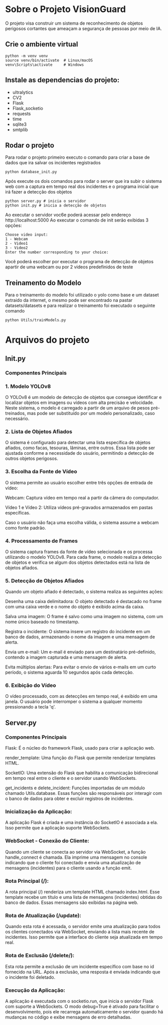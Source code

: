 # Sobre o Projeto VisionGuard

O projeto visa construir um sistema de reconhecimento de objetos perigosos cortantes que ameaçam a segurança de pessoas por meio de IA.

## Crie o ambiente virtual

```
python -m venv venv
source venv/bin/activate  # Linux/macOS
venv\Scripts\activate     # Windows
```

## Instale as dependencias do projeto:

- ultralytics
- CV2
- Flask
- Flask_socketio
- requests
- time
- sqlite3
- smtplib

## Rodar o projeto

Para rodar o projeto primeiro executo o comando para criar a base de dados que ira salvar os incidentes registrados

```
python database_init.py
```

Após execute os dois comandos para rodar o server que ira subir o sistema web com a captura em tempo real dos incidentes e o programa inicial que irá fazer a detecção dos objetos

```
python server.py # inicia o servidor
python init.py # inicia a detecção de objetos
```

Ao executar o servidor voc6e poderá acessar pelo endereço http://localhost:5000
Ao executar o comando de init serão exibidas 3 opções:
```
Choose video input:
1 - Webcam
2 - Video1
3 - Video2
Enter the number corresponding to your choice:
```

Você poderá escolher por executar o programa de detecção de objetos apartir de uma webcam ou por 2 videos predefinidos de teste

## Treinamento do Modelo

Para o treinamento do modelo foi utilizado o yolo como base e um dataset extraido da internet, o mesmo pode ser encontrado na pastar datasets/datasets e para realizar o treinamento foi executado o seguinte comando
```
python Utils/trainModels.py
```

# Arquivos do projeto

## Init.py

### Componentes Principais

### 1. Modelo YOLOv8
O YOLOv8 é um modelo de detecção de objetos que consegue identificar e localizar objetos em imagens ou vídeos com alta precisão e velocidade. Neste sistema, o modelo é carregado a partir de um arquivo de pesos pré-treinados, mas pode ser substituído por um modelo personalizado, caso necessário.

### 2. Lista de Objetos Afiados
O sistema é configurado para detectar uma lista específica de objetos afiados, como facas, tesouras, lâminas, entre outros. Essa lista pode ser ajustada conforme a necessidade do usuário, permitindo a detecção de outros objetos perigosos.

### 3. Escolha da Fonte de Vídeo
O sistema permite ao usuário escolher entre três opções de entrada de vídeo:

Webcam: Captura vídeo em tempo real a partir da câmera do computador.

Vídeo 1 e Vídeo 2: Utiliza vídeos pré-gravados armazenados em pastas específicas.

Caso o usuário não faça uma escolha válida, o sistema assume a webcam como fonte padrão.

### 4. Processamento de Frames
O sistema captura frames da fonte de vídeo selecionada e os processa utilizando o modelo YOLOv8. Para cada frame, o modelo realiza a detecção de objetos e verifica se algum dos objetos detectados está na lista de objetos afiados.

### 5. Detecção de Objetos Afiados
Quando um objeto afiado é detectado, o sistema realiza as seguintes ações:

Desenha uma caixa delimitadora: O objeto detectado é destacado no frame com uma caixa verde e o nome do objeto é exibido acima da caixa.

Salva uma imagem: O frame é salvo como uma imagem no sistema, com um nome único baseado no timestamp.

Registra o incidente: O sistema insere um registro do incidente em um banco de dados, armazenando o nome da imagem e uma mensagem de alerta.

Envia um e-mail: Um e-mail é enviado para um destinatário pré-definido, contendo a imagem capturada e uma mensagem de alerta.

Evita múltiplos alertas: Para evitar o envio de vários e-mails em um curto período, o sistema aguarda 10 segundos após cada detecção.

### 6. Exibição do Vídeo
O vídeo processado, com as detecções em tempo real, é exibido em uma janela. O usuário pode interromper o sistema a qualquer momento pressionando a tecla 'q'.

## Server.py

### Componentes Principais

Flask: É o núcleo do framework Flask, usado para criar a aplicação web.

render_template: Uma função do Flask que permite renderizar templates HTML.

SocketIO: Uma extensão do Flask que habilita a comunicação bidirecional em tempo real entre o cliente e o servidor usando WebSockets.

get_incidents e delete_incident: Funções importadas de um módulo chamado Utils.database. Essas funções são responsáveis por interagir com o banco de dados para obter e excluir registros de incidentes.

### Inicialização da Aplicação:

A aplicação Flask é criada e uma instância do SocketIO é associada a ela. Isso permite que a aplicação suporte WebSockets.

### WebSocket - Conexão do Cliente:

Quando um cliente se conecta ao servidor via WebSocket, a função handle_connect é chamada. Ela imprime uma mensagem no console indicando que o cliente foi conectado e envia uma atualização de mensagens (incidentes) para o cliente usando a função emit.

### Rota Principal (/):

A rota principal (/) renderiza um template HTML chamado index.html. Esse template recebe um título e uma lista de mensagens (incidentes) obtidas do banco de dados. Essas mensagens são exibidas na página web.

### Rota de Atualização (/update):

Quando esta rota é acessada, o servidor emite uma atualização para todos os clientes conectados via WebSocket, enviando a lista mais recente de incidentes. Isso permite que a interface do cliente seja atualizada em tempo real.

### Rota de Exclusão (/delete/<id>):

Esta rota permite a exclusão de um incidente específico com base no id fornecido na URL. Após a exclusão, uma resposta é enviada indicando que o incidente foi deletado.

### Execução da Aplicação:

A aplicação é executada com o socketio.run, que inicia o servidor Flask com suporte a WebSockets. O modo debug=True é ativado para facilitar o desenvolvimento, pois ele recarrega automaticamente o servidor quando há mudanças no código e exibe mensagens de erro detalhadas.
